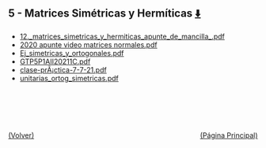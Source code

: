 
<html>
<body>
<h2>5 - Matrices Simétricas y Hermíticas <a href="https://downgit.github.io/#/home?url=https://github.com/Apuntes-FIUBA/Apuntes-Electronica/tree/main/81 - Matemática/8102 - Algebra II/Clases Vargas/5 - Matrices Simétricas y Hermíticas" style="font-size:20px">  ⬇️ </a></h2>
<ul>
    <li><a href="12._matrices_simetricas_y_hermiticas_apunte_de_mancilla_.pdf">12._matrices_simetricas_y_hermiticas_apunte_de_mancilla_.pdf</a></li>
    <li><a href="2020 apunte video matrices normales.pdf">2020 apunte video matrices normales.pdf</a></li>
    <li><a href="Ej_simetricas_y_ortogonales.pdf">Ej_simetricas_y_ortogonales.pdf</a></li>
    <li><a href="GTP5P1AII20211C.pdf">GTP5P1AII20211C.pdf</a></li>
    <li><a href="clase-prÃ¡ctica-7-7-21.pdf">clase-prÃ¡ctica-7-7-21.pdf</a></li>
    <li><a href="unitarias_ortog_simetricas.pdf">unitarias_ortog_simetricas.pdf</a></li>
</ul>
</body>
</html>



































<br><br><br><br><br><a href="../" style="float: left">(Volver)</a> <a href="https://apuntes-fiuba.github.io/Apuntes-Electronica" style="float: right">(Página Principal)</a>
